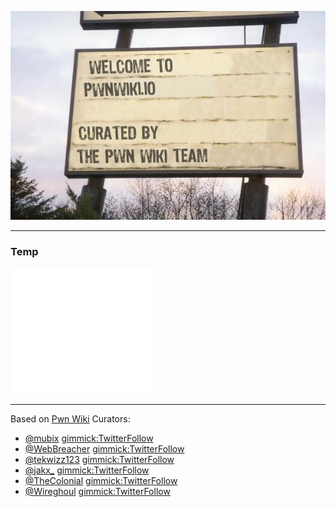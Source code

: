 ![My WIki](images/logo.jpg)


- - - - - - 

### Temp

<!-- ZEEF widget start --><iframe src="//zeef.io/block/34887?userId=4884&max_links=10&font_size=13&show_curator=0&color_header_background=050305&color_body_background=666666&color_body_text=ffffff" width="230" height="200" frameborder="0" scrolling="no"></iframe><!-- ZEEF widget end -->


- - - - - -
Based on [Pwn Wiki](http://pwnwiki.io/) 
Curators:

  * [@mubix](https://twitter.com/mubix) [gimmick:TwitterFollow](@mubix)
  * [@WebBreacher](https://twitter.com/webbreacher) [gimmick:TwitterFollow](@WebBreacher)
  * [@tekwizz123](https://twitter.com/tekwizz123) [gimmick:TwitterFollow](@tekwizz123)
  * [@jakx_](https://twitter.com/jakx_) [gimmick:TwitterFollow](@jakx_)
  * [@TheColonial](https://twitter.com/TheColonial) [gimmick:TwitterFollow](@TheColonial)
  * [@Wireghoul](https://twitter.com/Wireghoul)  [gimmick:TwitterFollow](@Wireghoul)
